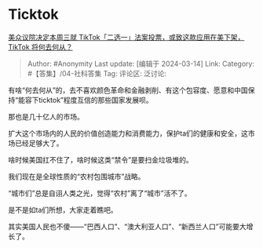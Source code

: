 # Ticktok
[美众议院决定本周三就 TikTok「二选一」法案投票，或致这款应用在美下架，TikTok 将何去何从？](https://www.zhihu.com/question/648325208/answer/3429625778)

> Author: #Anonymity
> Last update: [编辑于 2024-03-14]
> Link:
> Category: #【答集】/04-社科答集 
> Tag: 
> 评论区:
> 泛讨论:

有啥“何去何从”的，去不喜欢颜色革命和金融剥削、有这个包容度、愿意和中国保持“能容下ticktok”程度互信的那些国家发展呗。

那也是几十亿人的市场。

扩大这个市场内的人民的价值创造能力和消费能力，保护ta们的健康和安全，这市场已经足够大了。

啥时候美国扛不住了，啥时候这类“禁令”是要扫金垃圾堆的。

我们现在是全球性质的“农村包围城市”战略。

“城市们”总是自诩人类之光，觉得“农村”离了“城市”活不了。

是不是如ta们所想，大家走着瞧吧。

其实美国人民也不傻——“巴西人口”、“澳大利亚人口”、“新西兰人口”可能要大增长了。